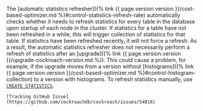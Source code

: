 The [automatic statistics refresher]({% link {{ page.version.version }}/cost-based-optimizer.md %}#control-statistics-refresh-rate) automatically checks whether it needs to refresh statistics for every table in the database upon startup of each node in the cluster. If statistics for a table have not been refreshed in a while, this will trigger collection of statistics for that table. If statistics have been refreshed recently, it will not force a refresh. As a result, the automatic statistics refresher does not necessarily perform a refresh of statistics after an [upgrade]({% link {{ page.version.version }}/upgrade-cockroach-version.md %}). This could cause a problem, for example, if the upgrade moves from a version without [histograms]({% link {{ page.version.version }}/cost-based-optimizer.md %}#control-histogram-collection) to a version with histograms. To refresh statistics manually, use [`CREATE STATISTICS`](create-statistics.html).

    [Tracking GitHub Issue](https://github.com/cockroachdb/cockroach/issues/54816)
